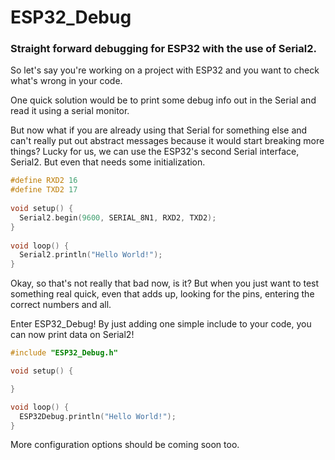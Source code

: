 # ESP32_Debug
### Straight forward debugging for ESP32 with the use of Serial2.

So let's say you're working on a project with ESP32 and you want to check what's wrong in your code.

One quick solution would be to print some debug info out in the Serial and read it using a serial monitor.

But now what if you are already using that Serial for something else and can't really put out abstract messages because it would start breaking more things? Lucky for us, we can use the ESP32's second Serial interface, Serial2. But even that needs some initialization.

```cpp
#define RXD2 16
#define TXD2 17
 
void setup() {
  Serial2.begin(9600, SERIAL_8N1, RXD2, TXD2);
}
 
void loop() {
  Serial2.println("Hello World!");
}
```

Okay, so that's not really that bad now, is it? But when you just want to test something real quick, even that adds up, looking for the pins, entering the correct numbers and all.

Enter ESP32_Debug! By just adding one simple include to your code, you can now print data on Serial2!

```cpp
#include "ESP32_Debug.h"

void setup() {

}

void loop() {
  ESP32Debug.println("Hello World!");
}
```

More configuration options should be coming soon too.
